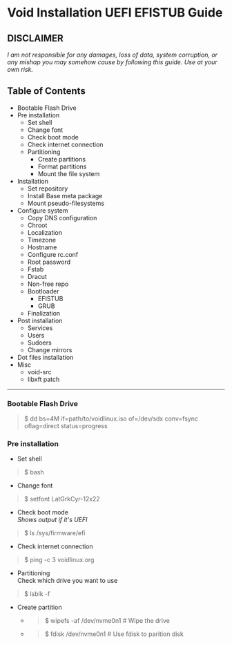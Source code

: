# Void Installation UEFI EFISTUB Guide

**DISCLAIMER**
---
_I am not responsible for any damages, loss of data, system corruption, or any mishap you may somehow cause by following this guide._
_Use at your own risk._

## Table of Contents

- Bootable Flash Drive
- Pre installation
  - Set shell
  - Change font
  - Check boot mode
  - Check internet connection
  - Partitioning
    - Create partitions
    - Format partitions
    - Mount the file system
- Installation
  - Set repository
  - Install Base meta package
  - Mount pseudo-filesystems
- Configure system
  - Copy DNS configuration
  - Chroot
  - Localization
  - Timezone
  - Hostname
  - Configure rc.conf
  - Root password
  - Fstab
  - Dracut
  - Non-free repo
  - Bootloader
    - EFISTUB
    - GRUB
  - Finalization
- Post installation
  - Services
  - Users
  - Sudoers
  - Change mirrors
- Dot files installation
- Misc
  - void-src
  - libxft patch

---

###  Bootable Flash Drive

> $ dd bs=4M if=path/to/voidlinux.iso of=/dev/sdx conv=fsync oflag=direct status=progress

### Pre installation

- Set shell
> $ bash

- Change font
> $ setfont LatGrkCyr-12x22

- Check boot mode\
_Shows output if it's UEFI_
> $ ls /sys/firmware/efi

- Check internet connection
> $ ping -c 3 voidlinux.org

- Partitioning\
Check which drive you want to use
> $ lsblk -f

  - Create partition
    - > $ wipefs -af /dev/nvme0n1   # Wipe the drive
    - > $ fdisk /dev/nvme0n1        # Use fdisk to parition disk


